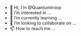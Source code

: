 - 👋 Hi, I’m @Quantumtroop
- 👀 I’m interested in ...
- 🌱 I’m currently learning ...
- 💞️ I’m looking to collaborate on ...
- 📫 How to reach me ...

<!---
Quantumtroop/Quantumtroop is a ✨ special ✨ repository because its `README.md` (this file) appears on your GitHub profile.
You can click the Preview link to take a look at your changes.
--->
